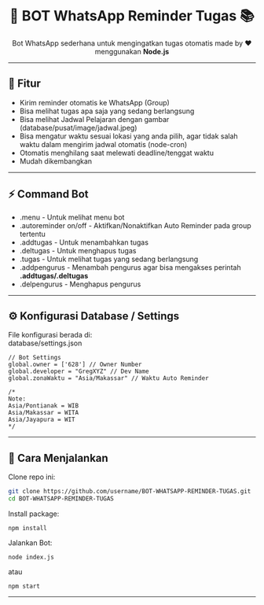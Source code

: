 <!-- Banner -->
<h1 align="center">🤖 BOT WhatsApp Reminder Tugas 📚</h1>
<p align="center">
  Bot WhatsApp sederhana untuk mengingatkan tugas otomatis  
  made by ❤️ menggunakan <b>Node.js</b></b>
</p>

---

## 🚀 Fitur
- Kirim reminder otomatis ke WhatsApp (Group)
- Bisa melihat tugas apa saja yang sedang berlangsung
- Bisa melihat Jadwal Pelajaran dengan gambar (database/pusat/image/jadwal.jpeg)
- Bisa mengatur waktu sesuai lokasi yang anda pilih, agar tidak salah waktu dalam mengirim jadwal otomatis (node-cron)
- Otomatis menghilang saat melewati deadline/tenggat waktu
- Mudah dikembangkan

---

## ⚡ Command Bot
- .menu - Untuk melihat menu bot
- .autoreminder on/off - Aktifkan/Nonaktifkan Auto Reminder pada group tertentu
- .addtugas - Untuk menambahkan tugas
- .deltugas - Untuk menghapus tugas
- .tugas - Untuk melihat tugas yang sedang berlangsung
- .addpengurus - Menambah pengurus agar bisa mengakses perintah <b>.addtugas/.deltugas</b>
- .delpengurus - Menghapus pengurus

---

## ⚙️ Konfigurasi Database / Settings

File konfigurasi berada di:  
database/settings.json

```
// Bot Settings
global.owner = ['628'] // Owner Number
global.developer = "GregXYZ" // Dev Name
global.zonaWaktu = "Asia/Makassar" // Waktu Auto Reminder

/*
Note:
Asia/Pontianak = WIB
Asia/Makassar = WITA
Asia/Jayapura = WIT
*/
```

---

## 🔧 Cara Menjalankan
Clone repo ini:
```bash
git clone https://github.com/username/BOT-WHATSAPP-REMINDER-TUGAS.git
cd BOT-WHATSAPP-REMINDER-TUGAS
```
Install package:
```
npm install
```
Jalankan Bot:
```
node index.js
```
atau
```
npm start
```
---
